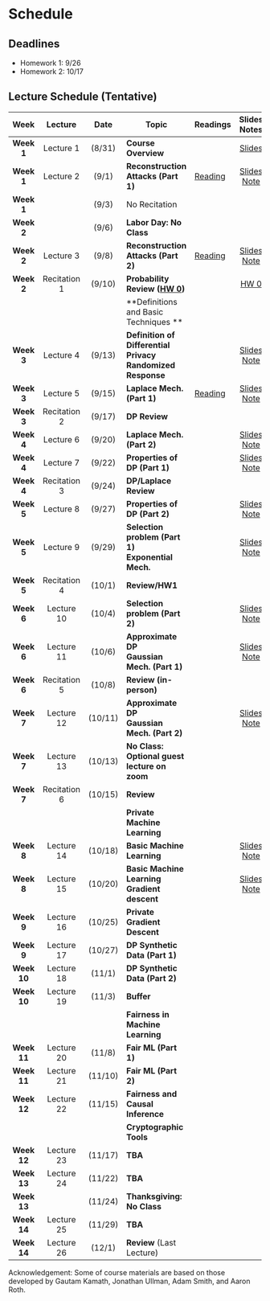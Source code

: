 # Schedule

## Deadlines
- Homework 1: 9/26
- Homework 2: 10/17

## Lecture Schedule (Tentative)

Week  | Lecture | Date  |Topic  |Readings  |Slides <br> Notes |
:------:|:-----:|:-----:|--------------------------------|-------------|:---------:
| **Week 1**  | Lecture 1    | (8/31)  | **Course Overview**                                                         |                                                           | [Slides](slides/intro.pdf)                                          |   |   |   |   |   |
| **Week 1**  | Lecture 2    | (9/1)   | **Reconstruction Attacks (Part 1)**                                         | [Reading](https://queue.acm.org/detail.cfm?id=3295691)    | [Slides](slides/lecture2.pdf) <br> [Note](notes/reconstruction.pdf) |   |   |   |   |   |
| **Week 1**  |              | (9/3)   | No Recitation                                                               |                                                           |                                                                     |   |   |   |   |   |
| **Week 2**  |              | (9/6)   | **Labor Day: No Class**                                                     |                                                           |                                                                     |   |   |   |   |   |
| **Week 2**  | Lecture 3    | (9/8)   | **Reconstruction Attacks (Part 2)**                                         | [Reading](https://differentialprivacy.org/diffix-attack/) | [Slides](slides/lecture3.pdf) <br> [Note](notes/reconstruction.pdf) |   |   |   |   |   |
| **Week 2**  | Recitation 1 | (9/10)  | **Probability Review ([HW 0](https://www.overleaf.com/read/wqxdwhgbwvyq))** |                                                           | [HW 0](https://www.overleaf.com/read/wqxdwhgbwvyq)                  |   |   |   |   |   |
|             |              |         | **Definitions and Basic Techniques **                                       |                                                           |                                                                     |   |   |   |   |   |
| **Week 3**  | Lecture 4    | (9/13)  | **Definition of Differential Privacy** <br> **Randomized Response**         |                                                           | [Slides](slides/lecture4.pdf) <br> [Note](notes/lecture4.pdf)       |   |   |   |   |   |
| **Week 3**  | Lecture 5    | (9/15)  | **Laplace Mech. (Part 1)**                                                  | [Reading](https://www.youtube.com/watch?v=FE9ko2wtyeQ)    | [Slides](slides/lecture5.pdf) <br> [Note](notes/lecture5.pdf)       |   |   |   |   |   |
| **Week 3**  | Recitation 2 | (9/17)  | **DP Review**                                                               |                                                           |                                                                     |   |   |   |   |   |
| **Week 4**  | Lecture 6    | (9/20)  | **Laplace Mech. (Part 2)**                                                  |                                                           | [Slides](slides/lecture6.pdf) <br> [Note](notes/lecture5.pdf)       |   |   |   |   |   |
| **Week 4**  | Lecture 7    | (9/22)  | **Properties of DP (Part 1)**                                               |                                                           | [Slides](slides/lecture7.pdf) <br> [Note](notes/lecture7.pdf)       |   |   |   |   |   |
| **Week 4**  | Recitation 3 | (9/24)  | **DP/Laplace Review**                                                       |                                                           |                                                                     |   |   |   |   |   |
| **Week 5**  | Lecture 8    | (9/27)  | **Properties of DP (Part 2)**                                               |                                                           | [Slides](slides/lecture8.pdf) <br> [Note](notes/lecture7.pdf)       |   |   |   |   |   |
| **Week 5**  | Lecture 9    | (9/29)  | **Selection problem (Part 1) <br> Exponential Mech.**                       |                                                           | [Slides](slides/lecture9.pdf) <br> [Note](notes/lecture9.pdf)       |   |   |   |   |   |
| **Week 5**  | Recitation 4 | (10/1)  | **Review/HW1**                                                              |                                                           |                                                                     |   |   |   |   |   |
| **Week 6**  | Lecture 10   | (10/4)  | **Selection problem (Part 2)**                                              |                                                           | [Slides](slides/lecture10.pdf) <br> [Note](notes/lecture9.pdf)      |   |   |   |   |   |
| **Week 6**  | Lecture 11   | (10/6)  | **Approximate DP <br> Gaussian Mech. (Part 1)**                             |                                                           | [Slides](slides/lecture11.pdf) <br> [Note](notes/lecture11.pdf)     |   |   |   |   |   |
| **Week 6**  | Recitation 5 | (10/8)  | **Review (in-person)**                                                      |                                                           |                                                                     |   |   |   |   |   |
| **Week 7**  | Lecture 12   | (10/11) | **Approximate DP <br> Gaussian Mech. (Part 2)**                             |                                                           | [Slides](slides/lecture12.pdf) <br> [Note](notes/lecture11.pdf)     |   |   |   |   |   |
| **Week 7**  | Lecture 13   | (10/13) | **No Class: Optional guest lecture on zoom**                                |                                                           |                                                                     |   |   |   |   |   |
| **Week 7**  | Recitation 6 | (10/15) | **Review**                                                                  |                                                           |                                                                     |   |   |   |   |   |
|             |              |         | **Private Machine Learning**                                                |                                                           |                                                                     |   |   |   |   |   |
| **Week 8**  | Lecture 14   | (10/18) | **Basic Machine Learning**                                                  |                                                           | [Slides](slides/lecture14.pdf) <br> [Note](notes/lecture14.pdf)     |   |   |   |   |   |
| **Week 8**  | Lecture 15   | (10/20) | **Basic Machine Learning** <br> **Gradient descent**                        |                                                           | [Slides](slides/lecture15.pdf) <br> [Note](notes/lecture15.pdf)     |   |   |   |   |   |
| **Week 9**  | Lecture 16   | (10/25) | **Private Gradient Descent**                                                |                                                           |                                                                     |   |   |   |   |   |
| **Week 9**  | Lecture 17   | (10/27) | **DP Synthetic Data (Part 1)**                                              |                                                           |                                                                     |   |   |   |   |   |
| **Week 10** | Lecture 18   | (11/1)  | **DP Synthetic Data (Part 2)**                                              |                                                           |                                                                     |   |   |   |   |   |
| **Week 10** | Lecture 19   | (11/3)  | **Buffer**                                                                  |                                                           |                                                                     |   |   |   |   |   |
|             |              |         | **Fairness in Machine Learning**                                            |                                                           |                                                                     |   |   |   |   |   |
| **Week 11** | Lecture 20   | (11/8)  | **Fair ML (Part 1)**                                                        |                                                           |                                                                     |   |   |   |   |   |
| **Week 11** | Lecture 21   | (11/10) | **Fair ML (Part 2)**                                                        |                                                           |                                                                     |   |   |   |   |   |
| **Week 12** | Lecture 22   | (11/15) | **Fairness and Causal Inference**                                           |                                                           |                                                                     |   |   |   |   |   |
|             |              |         | **Cryptographic Tools**                                                     |                                                           |                                                                     |   |   |   |   |   |
| **Week 12** | Lecture 23   | (11/17) | **TBA**                                                                     |                                                           |                                                                     |   |   |   |   |   |
| **Week 13** | Lecture 24   | (11/22) | **TBA**                                                                     |                                                           |                                                                     |   |   |   |   |   |
| **Week 13** |              | (11/24) | **Thanksgiving: No Class**                                                  |                                                           |                                                                     |   |   |   |   |   |
| **Week 14** | Lecture 25   | (11/29) | **TBA**                                                                     |                                                           |                                                                     |   |   |   |   |   |
| **Week 14** | Lecture 26   | (12/1)  | **Review** (Last Lecture)                                                   |                                                           |                                                                     |   |   |   |   |   |


Acknowledgement: Some of course materials are based on those developed
by Gautam Kamath, Jonathan Ullman, Adam Smith, and Aaron Roth.



